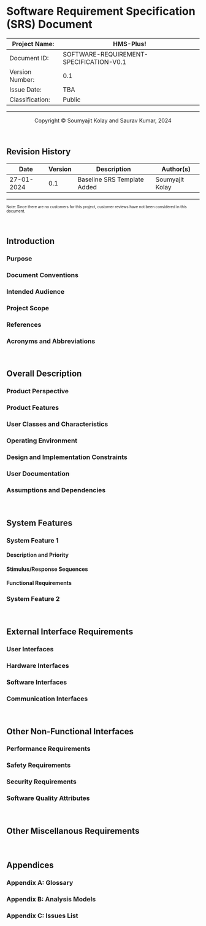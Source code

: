 
# Software Requirement Specification (SRS) Document

| Project Name: | HMS-Plus! |
|---|---|
|Document ID:|SOFTWARE-REQUIREMENT-SPECIFICATION-V0.1|
|Version Number:|0.1|
|Issue Date:|TBA|
|Classification:|Public|
* * *
<p style="text-align: center;">Copyright © Soumyajit Kolay and Saurav Kumar, 2024</p>
<div style="page-break-after: always; visibility: hidden"> 
\pagebreak 
</div>

## Revision History

|Date|Version|Description|Author(s)|
|---|---|---|---|
|27-01-2024|0.1|Baseline SRS Template Added|Soumyajit Kolay|
* * *


<sub><sup>Note: Since there are no customers for this project, customer reviews have not been considered in this document.</sup></sub>
<div style="page-break-after: always; visibility: hidden"> 
\pagebreak 
</div>

## Introduction

### Purpose

### Document Conventions

### Intended Audience

### Project Scope

### References

### Acronyms and Abbreviations

<div style="page-break-after: always; visibility: hidden"> 
\pagebreak 
</div>

## Overall Description

###	Product Perspective

###	Product Features

###	User Classes and Characteristics

###	Operating Environment

### Design and Implementation Constraints

###	User Documentation

###	Assumptions and Dependencies

<div style="page-break-after: always; visibility: hidden"> 
\pagebreak 
</div>

## System Features

### System Feature 1

#### Description and Priority

#### Stimulus/Response Sequences

#### Functional Requirements

### System Feature 2

<div style="page-break-after: always; visibility: hidden"> 
\pagebreak 
</div>

## External Interface Requirements

### User Interfaces

### Hardware Interfaces

### Software Interfaces

### Communication Interfaces

<div style="page-break-after: always; visibility: hidden"> 
\pagebreak 
</div>

## Other Non-Functional Interfaces

### Performance Requirements

### Safety Requirements

### Security Requirements

### Software Quality Attributes

<div style="page-break-after: always; visibility: hidden"> 
\pagebreak 
</div>

## Other Miscellanous Requirements

<div style="page-break-after: always; visibility: hidden"> 
\pagebreak 
</div>

## Appendices

### Appendix A: Glossary

### Appendix B: Analysis Models

### Appendix C: Issues List
